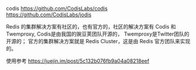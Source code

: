 codis
https://github.com/CodisLabs/codis
https://github.com/CodisLabs/jodis



Redis 的集群解决方案有社区的，也有官方的，社区的解决方案有 Codis 和Twemproxy,
Codis是由我国的豌豆荚团队开源的，
Twemproxy是Twitter团队的开源的；
官方的集群解决方案就是 Redis Cluster，这是由 Redis 官方团队来实现的。




使用参考
https://juejin.im/post/5c132b076fb9a04a08218eef


